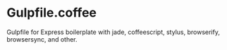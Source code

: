 # Gulpfile.coffee
Gulpfile for Express boilerplate with jade, coffeescript, stylus, browserify, browsersync, and other. 
